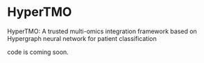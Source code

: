 # HyperTMO
HyperTMO: A trusted multi-omics integration framework based on Hypergraph neural network for patient classification

code is coming soon.
